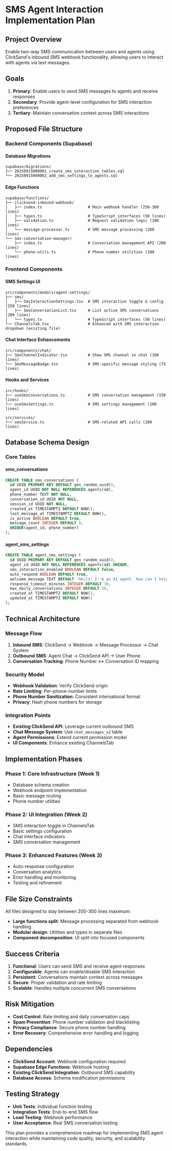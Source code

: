 # SMS Agent Interaction Implementation Plan

## Project Overview
Enable two-way SMS communication between users and agents using ClickSend's inbound SMS webhook functionality, allowing users to interact with agents via text messages.

## Goals
1. **Primary**: Enable users to send SMS messages to agents and receive responses
2. **Secondary**: Provide agent-level configuration for SMS interaction preferences
3. **Tertiary**: Maintain conversation context across SMS interactions

## Proposed File Structure

### Backend Components (Supabase)

#### Database Migrations
```
supabase/migrations/
├── 20250915000001_create_sms_interaction_tables.sql
└── 20250915000002_add_sms_settings_to_agents.sql
```

#### Edge Functions
```
supabase/functions/
├── clicksend-inbound-webhook/
│   ├── index.ts                    # Main webhook handler (250-300 lines)
│   ├── types.ts                    # TypeScript interfaces (50 lines)
│   ├── validation.ts               # Request validation logic (100 lines)
│   └── message-processor.ts        # SMS message processing (200 lines)
└── sms-conversation-manager/
    ├── index.ts                    # Conversation management API (200 lines)
    └── phone-utils.ts              # Phone number utilities (100 lines)
```

### Frontend Components

#### SMS Settings UI
```
src/components/modals/agent-settings/
├── sms/
│   ├── SmsInteractionSettings.tsx  # SMS interaction toggle & config (250 lines)
│   ├── SmsConversationList.tsx     # List active SMS conversations (200 lines)
│   └── types.ts                    # TypeScript interfaces (50 lines)
└── ChannelsTab.tsx                 # Enhanced with SMS interaction dropdown (existing file)
```

#### Chat Interface Enhancements
```
src/components/chat/
├── SmsChannelIndicator.tsx         # Show SMS channel in chat (100 lines)
└── SmsMessageBadge.tsx             # SMS-specific message styling (75 lines)
```

#### Hooks and Services
```
src/hooks/
├── useSmsConversations.ts          # SMS conversation management (150 lines)
└── useSmsSettings.ts               # SMS settings management (100 lines)

src/services/
└── smsService.ts                   # SMS-related API calls (200 lines)
```

## Database Schema Design

### Core Tables

#### sms_conversations
```sql
CREATE TABLE sms_conversations (
  id UUID PRIMARY KEY DEFAULT gen_random_uuid(),
  agent_id UUID NOT NULL REFERENCES agents(id),
  phone_number TEXT NOT NULL,
  conversation_id UUID NOT NULL,
  session_id UUID NOT NULL,
  created_at TIMESTAMPTZ DEFAULT NOW(),
  last_message_at TIMESTAMPTZ DEFAULT NOW(),
  is_active BOOLEAN DEFAULT true,
  message_count INTEGER DEFAULT 0,
  UNIQUE(agent_id, phone_number)
);
```

#### agent_sms_settings
```sql
CREATE TABLE agent_sms_settings (
  id UUID PRIMARY KEY DEFAULT gen_random_uuid(),
  agent_id UUID NOT NULL REFERENCES agents(id) UNIQUE,
  sms_interaction_enabled BOOLEAN DEFAULT false,
  auto_respond BOOLEAN DEFAULT true,
  welcome_message TEXT DEFAULT 'Hello! I''m an AI agent. How can I help you today?',
  response_timeout_minutes INTEGER DEFAULT 30,
  max_daily_conversations INTEGER DEFAULT 50,
  created_at TIMESTAMPTZ DEFAULT NOW(),
  updated_at TIMESTAMPTZ DEFAULT NOW()
);
```

## Technical Architecture

### Message Flow
1. **Inbound SMS**: ClickSend → Webhook → Message Processor → Chat System
2. **Outbound SMS**: Agent Chat → ClickSend API → User Phone
3. **Conversation Tracking**: Phone Number ↔ Conversation ID mapping

### Security Model
- **Webhook Validation**: Verify ClickSend origin
- **Rate Limiting**: Per-phone-number limits
- **Phone Number Sanitization**: Consistent international format
- **Privacy**: Hash phone numbers for storage

### Integration Points
- **Existing ClickSend API**: Leverage current outbound SMS
- **Chat Message System**: Use `chat_messages_v2` table
- **Agent Permissions**: Extend current permission model
- **UI Components**: Enhance existing ChannelsTab

## Implementation Phases

### Phase 1: Core Infrastructure (Week 1)
- Database schema creation
- Webhook endpoint implementation
- Basic message routing
- Phone number utilities

### Phase 2: UI Integration (Week 2)
- SMS interaction toggle in ChannelsTab
- Basic settings configuration
- Chat interface indicators
- SMS conversation management

### Phase 3: Enhanced Features (Week 3)
- Auto-response configuration
- Conversation analytics
- Error handling and monitoring
- Testing and refinement

## File Size Constraints
All files designed to stay between 200-300 lines maximum:
- **Large functions split**: Message processing separated from webhook handling
- **Modular design**: Utilities and types in separate files
- **Component decomposition**: UI split into focused components

## Success Criteria
1. **Functional**: Users can send SMS and receive agent responses
2. **Configurable**: Agents can enable/disable SMS interaction
3. **Persistent**: Conversations maintain context across messages
4. **Secure**: Proper validation and rate limiting
5. **Scalable**: Handles multiple concurrent SMS conversations

## Risk Mitigation
- **Cost Control**: Rate limiting and daily conversation caps
- **Spam Prevention**: Phone number validation and blacklisting
- **Privacy Compliance**: Secure phone number handling
- **Error Recovery**: Comprehensive error handling and logging

## Dependencies
- **ClickSend Account**: Webhook configuration required
- **Supabase Edge Functions**: Webhook hosting
- **Existing ClickSend Integration**: Outbound SMS capability
- **Database Access**: Schema modification permissions

## Testing Strategy
- **Unit Tests**: Individual function testing
- **Integration Tests**: End-to-end SMS flow
- **Load Testing**: Webhook performance
- **User Acceptance**: Real SMS conversation testing

This plan provides a comprehensive roadmap for implementing SMS agent interaction while maintaining code quality, security, and scalability standards.
